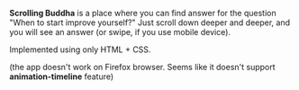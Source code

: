 **Scrolling Buddha** is a place where you can find answer for the question "When to start improve yourself?"
Just scroll down deeper and deeper, and you will see an answer (or swipe, if you use mobile device).

Implemented using only HTML + CSS.

(the app doesn't work on Firefox browser. Seems like it doesn't support **animation-timeline** feature)
